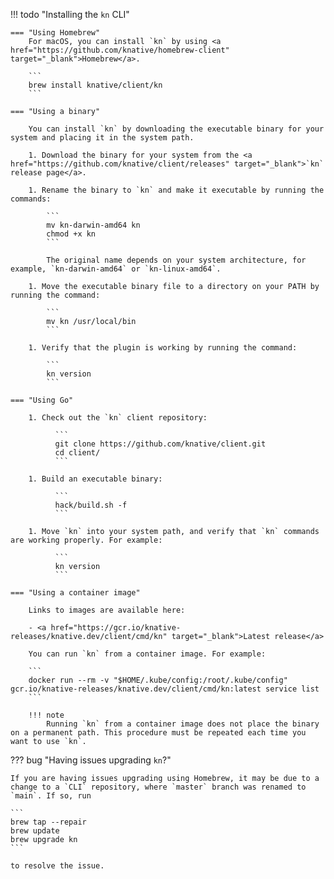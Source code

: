 !!! todo "Installing the `kn` CLI"

    === "Using Homebrew"
        For macOS, you can install `kn` by using <a href="https://github.com/knative/homebrew-client" target="_blank">Homebrew</a>.

        ```
        brew install knative/client/kn
        ```

    === "Using a binary"

        You can install `kn` by downloading the executable binary for your system and placing it in the system path.

        1. Download the binary for your system from the <a href="https://github.com/knative/client/releases" target="_blank">`kn` release page</a>.

        1. Rename the binary to `kn` and make it executable by running the commands:

            ```
            mv kn-darwin-amd64 kn
            chmod +x kn
            ```

            The original name depends on your system architecture, for example, `kn-darwin-amd64` or `kn-linux-amd64`.

        1. Move the executable binary file to a directory on your PATH by running the command:
   
            ```
            mv kn /usr/local/bin
            ```
   
        1. Verify that the plugin is working by running the command:
   
            ```
            kn version
            ```

    === "Using Go"

        1. Check out the `kn` client repository:

              ```
              git clone https://github.com/knative/client.git
              cd client/
              ```

        1. Build an executable binary:

              ```
              hack/build.sh -f
              ```

        1. Move `kn` into your system path, and verify that `kn` commands are working properly. For example:

              ```
              kn version
              ```

    === "Using a container image"

        Links to images are available here:

        - <a href="https://gcr.io/knative-releases/knative.dev/client/cmd/kn" target="_blank">Latest release</a>

        You can run `kn` from a container image. For example:

        ```
        docker run --rm -v "$HOME/.kube/config:/root/.kube/config" gcr.io/knative-releases/knative.dev/client/cmd/kn:latest service list
        ```

        !!! note
            Running `kn` from a container image does not place the binary on a permanent path. This procedure must be repeated each time you want to use `kn`.

??? bug "Having issues upgrading `kn`?"

    If you are having issues upgrading using Homebrew, it may be due to a change to a `CLI` repository, where `master` branch was renamed to `main`. If so, run

    ```
    brew tap --repair
    brew update
    brew upgrade kn
    ```

    to resolve the issue.
